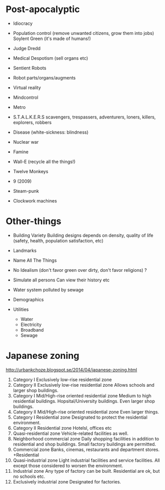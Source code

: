 Post-apocalyptic
================

* Idiocracy
* Population control (remove unwanted citizens, grow them into jobs)
    Soylent Green (it's made of humans!)
* Judge Dredd
* Medical Despotism (sell organs etc)
* Sentient Robots
* Robot parts/organs/augments
* Virtual reality
* Mindcontrol
* Metro
* S.T.A.L.K.E.R.S
    scavengers, trespassers, adventurers, loners, killers, explorers, robbers
* Disease (white-sickness: blindness)
* Nuclear war
* Famine
* Wall-E (recycle all the things!)
* Twelve Monkeys
* 9 (2009)

* Steam-punk

* Clockwork machines

Other-things
============

* Building Variety
    Building designs depends on density, quality of life (safety, health, population satisfaction, etc)
* Landmarks
* Name All The Things
* No Idealism (don't favor green over dirty, don't favor religions)
    ?
* Simulate all persons
    Can view their history etc
* Water system polluted by sewage
* Demographics

* Utilities
    * Water
    * Electricity
    * Broadband
    * Sewage

# Japanese zoning

http://urbankchoze.blogspot.se/2014/04/japanese-zoning.html

1. Category I Exclusively low-rise residential zone
2. Category II Exclusively low-rise residential zone
    Allows schools and larger shop buildings.
3. Category I Mid/High-rise oriented residential zone
    Medium to high residential buildings.
    Hopsital/University buildings. Even larger shop buildings.
4. Category II Mid/High-rise oriented residential zone
    Even larger things.
5. Category I Residential zone
    Designated to protect the residential environment.
6. Category II Residential zone
    Hotelsl, offices etc
7. Quasi-residential zone
    Vehicle-related facilities as well.
8. Neighborhood commercial zone
    Daily shopping facilities in addition to residential and shop buildings.
    Small factory buildings are permitted.
9. Commercial zone
    Banks, cinemas, restaurants and department stores. +Residential
10. Quasi-industrial zone
    Light industrial facilities and service facilities.
    All except those considered to worsen the environment.
11. Industrial zone
    Any type of factory can be built. Residential are ok, but no schools etc.
12. Exclusively industrial zone
    Designated for factories.

